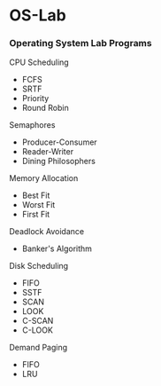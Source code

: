 # OS-Lab

### Operating System Lab Programs

CPU Scheduling
  - FCFS
  - SRTF
  - Priority
  - Round Robin
  
Semaphores
  - Producer-Consumer
  - Reader-Writer
  - Dining Philosophers
  
Memory Allocation
  - Best Fit
  - Worst Fit
  - First Fit
  
Deadlock Avoidance
  - Banker's Algorithm
  
Disk Scheduling
  - FIFO
  - SSTF
  - SCAN
  - LOOK
  - C-SCAN
  - C-LOOK
  
Demand Paging
  - FIFO
  - LRU
